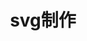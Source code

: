 ---
title: svg制作
layout: tag
permalink: /tags/svg制作/
taxonomy: svg制作
image: assets/images/svgbanner.jpg
---